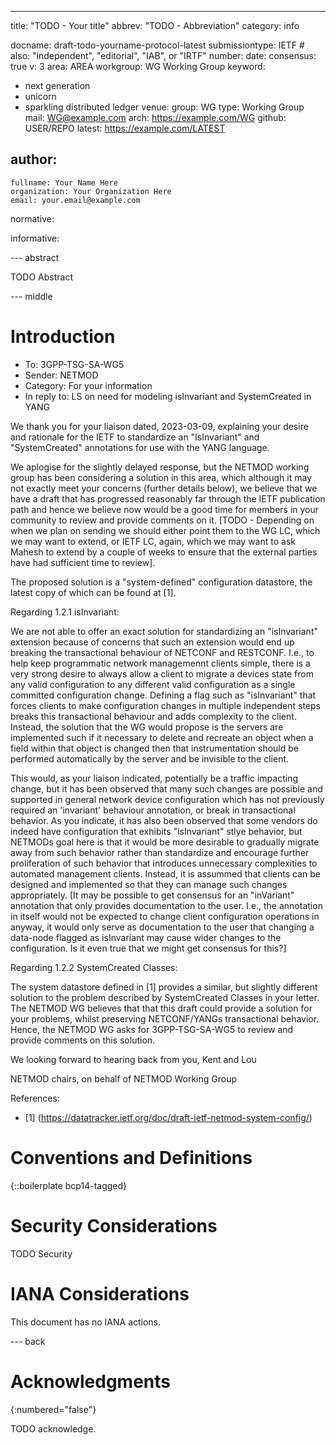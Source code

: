 ---
title: "TODO - Your title"
abbrev: "TODO - Abbreviation"
category: info

docname: draft-todo-yourname-protocol-latest
submissiontype: IETF  # also: "independent", "editorial", "IAB", or "IRTF"
number:
date:
consensus: true
v: 3
area: AREA
workgroup: WG Working Group
keyword:
 - next generation
 - unicorn
 - sparkling distributed ledger
venue:
  group: WG
  type: Working Group
  mail: WG@example.com
  arch: https://example.com/WG
  github: USER/REPO
  latest: https://example.com/LATEST

author:
 -
    fullname: Your Name Here
    organization: Your Organization Here
    email: your.email@example.com

normative:

informative:


--- abstract

TODO Abstract


--- middle

# Introduction

- To: 3GPP-TSG-SA-WG5
- Sender: NETMOD
- Category: For your information
- In reply to: LS on need for modeling isInvariant and SystemCreated in YANG

We thank you for your liaison dated, 2023-03-09, explaining your desire and rationale for the IETF to standardize an "IsInvariant" and "SystemCreated" annotations for use with the YANG language.

We aplogise for the slightly delayed response, but the NETMOD working group has been considering a solution in this area, which although it may not exactly meet your concerns (further details below), we believe that we have a draft that has progressed reasonably far through the IETF publication path and hence we believe now would be a good time for members in your community to review and provide comments on it.  [TODO - Depending on when we plan on sending we should either point them to the WG LC, which we may want to extend, or IETF LC, again, which we may want to ask Mahesh to extend by a couple of weeks to ensure that the external parties have had sufficient time to review].

The proposed solution is a "system-defined" configuration datastore, the latest copy of which can be found at [1].

Regarding 1.2.1 isInvariant:

We are not able to offer an exact solution for standardizing an "isInvariant" extension because of concerns that such an extension would end up breaking the transactional behaviour of NETCONF and RESTCONF.  I.e., to help keep programmatic network managemennt clients simple, there is a very strong desire to always allow a client to migrate a devices state from any valid configuration to any different valid configuration as a single committed configuration change.  Defining a flag such as "isInvariant" that forces clients to make configuration changes in multiple independent steps breaks this transactional behaviour and adds complexity to the client.  Instead, the solution that the WG would propose is the servers are implemented such if it necessary to delete and recreate an object when a field within that object is changed then that instrumentation should be performed automatically by the server and be invisible to the client.

This would, as your liaison indicated, potentially be a traffic impacting change, but it has been observed that many such changes are possible and supported in general network device configuration which has not previously required an 'invariant' behaviour annotation, or break in transactional behavior.  As you indicate, it has also been observed that some vendors do indeed have configuration that exhibits "isInvariant" stlye behavior, but NETMODs goal here is that it would be more desirable to gradually migrate away from such behavior rather than standardize and encourage further proliferation of such behavior that introduces unnecessary complexities to automated management clients.  Instead, it is assummed that clients can be designed and implemented so that they can manage such changes appropriately.  [It may be possible to get consensus for an "inVariant" annotation that only provides documentation to the user.  I.e., the annotation in itself would not be expected to change client configuration operations in anyway, it would only serve as documentation to the user that changing a data-node flagged as isInvariant may cause wider changes to the configuration.  Is it even true that we might get consensus for this?]

Regarding 1.2.2 SystemCreated Classes:

The system datastore defined in [1] provides a similar, but slightly different solution to the problem described by SystemCreated Classes in your letter.  The NETMOD WG believes that that this draft could provide a solution for your problems, whilst preserving NETCONF/YANGs transactional behavior.  Hence, the NETMOD WG asks for 3GPP-TSG-SA-WG5 to review and provide comments on this solution.

We looking forward to hearing back from you,
Kent and Lou

NETMOD chairs, on behalf of NETMOD Working Group

References:
 - [1] (https://datatracker.ietf.org/doc/draft-ietf-netmod-system-config/)


# Conventions and Definitions

{::boilerplate bcp14-tagged}


# Security Considerations

TODO Security


# IANA Considerations

This document has no IANA actions.


--- back

# Acknowledgments
{:numbered="false"}

TODO acknowledge.
